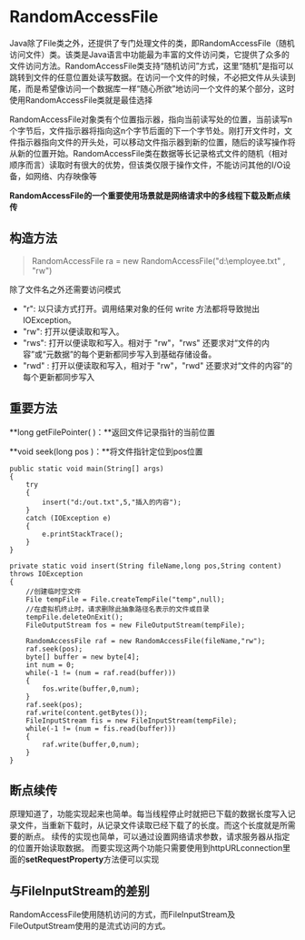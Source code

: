 # RandomAccessFile

Java除了File类之外，还提供了专门处理文件的类，即RandomAccessFile（随机访问文件）类。该类是Java语言中功能最为丰富的文件访问类，它提供了众多的文件访问方法。RandomAccessFile类支持“随机访问”方式，这里“随机”是指可以跳转到文件的任意位置处读写数据。在访问一个文件的时候，不必把文件从头读到尾，而是希望像访问一个数据库一样“随心所欲”地访问一个文件的某个部分，这时使用RandomAccessFile类就是最佳选择


RandomAccessFile对象类有个位置指示器，指向当前读写处的位置，当前读写n个字节后，文件指示器将指向这n个字节后面的下一个字节处。刚打开文件时，文件指示器指向文件的开头处，可以移动文件指示器到新的位置，随后的读写操作将从新的位置开始。RandomAccessFile类在数据等长记录格式文件的随机（相对顺序而言）读取时有很大的优势，但该类仅限于操作文件，不能访问其他的I/O设备，如网络、内存映像等

**RandomAccessFile的一个重要使用场景就是网络请求中的多线程下载及断点续传**



## 构造方法

> RandomAccessFile ra  = new RandomAccessFile("d:\\employee.txt" , "rw")

除了文件名之外还需要访问模式

* "r": 以只读方式打开。调用结果对象的任何 write 方法都将导致抛出 IOException。
* "rw": 打开以便读取和写入。
* "rws": 打开以便读取和写入。相对于 "rw"，"rws" 还要求对“文件的内容”或“元数据”的每个更新都同步写入到基础存储设备。
* "rwd" : 打开以便读取和写入，相对于 "rw"，"rwd" 还要求对“文件的内容”的每个更新都同步写入

## 重要方法

**long getFilePointer( )：**返回文件记录指针的当前位置

**void seek(long pos )：**将文件指针定位到pos位置

```
public static void main(String[] args)
{
    try
    {
        insert("d:/out.txt",5,"插入的内容");
    }
    catch (IOException e)
    {
        e.printStackTrace();
    }
}

private static void insert(String fileName,long pos,String content) throws IOException
{
    //创建临时空文件
    File tempFile = File.createTempFile("temp",null);
    //在虚拟机终止时，请求删除此抽象路径名表示的文件或目录
    tempFile.deleteOnExit();
    FileOutputStream fos = new FileOutputStream(tempFile);

    RandomAccessFile raf = new RandomAccessFile(fileName,"rw");
    raf.seek(pos);
    byte[] buffer = new byte[4];
    int num = 0;
    while(-1 != (num = raf.read(buffer)))
    {
        fos.write(buffer,0,num);
    }
    raf.seek(pos);
    raf.write(content.getBytes());
    FileInputStream fis = new FileInputStream(tempFile);
    while(-1 != (num = fis.read(buffer)))
    {
        raf.write(buffer,0,num);
    }
}  
```

## 断点续传

原理知道了，功能实现起来也简单。每当线程停止时就把已下载的数据长度写入记录文件，当重新下载时，从记录文件读取已经下载了的长度。而这个长度就是所需要的断点。
续传的实现也简单，可以通过设置网络请求参数，请求服务器从指定的位置开始读取数据。
而要实现这两个功能只需要使用到httpURLconnection里面的**setRequestProperty**方法便可以实现

## 与FileInputStream的差别

RandomAccessFile使用随机访问的方式，而FileInputStream及FileOutputStream使用的是流式访问的方式。